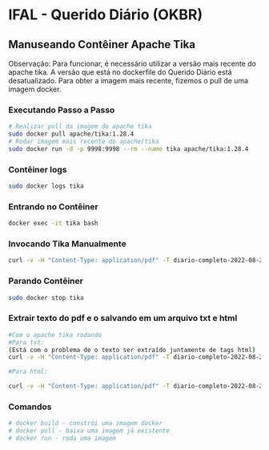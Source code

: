 # IFAL - Querido Diário (OKBR)

## Manuseando Contêiner Apache Tika

Observação: Para funcionar, é necessário utilizar a versão mais recente do apache tika. A versão que está no dockerfile do Querido Diário está desatualizado. Para obter a imagem mais recente, fizemos o pull de uma imagem docker.

### Executando Passo a Passo
```sh
# Realizar pull da imagem do apache tika
sudo docker pull apache/tika:1.28.4
# Rodar imagem mais recente do apache/tika
sudo docker run -d -p 9998:9998 --rm --name tika apache/tika:1.28.4
```

### Contêiner logs

```sh
sudo docker logs tika
```

### Entrando no Contêiner
```sh
docker exec -it tika bash
```

### Invocando Tika Manualmente

```sh
curl -v -H "Content-Type: application/pdf" -T diario-completo-2022-08-29.pdf http://localhost:9998/tika
```
### Parando Contêiner

```sh
sudo docker stop tika
```
### Extrair texto do pdf e o salvando em um arquivo txt e html
```sh
#Com o apache tika rodando
#Para txt:
(Está com o problema de o texto ser extraído juntamente de tags html)
curl -v -H "Content-Type: application/pdf" -T diario-completo-2022-08-29.pdf http://localhost:9998/tika -o diario-completo-2022-08-29-convertido.txt 

#Para html:

curl -v -H "Content-Type: application/pdf" -T diario-completo-2022-08-29.pdf http://localhost:9998/tika -o diario-completo-2022-08-29-convertido.html
```

### Comandos
```sh
# docker build - constrói uma imagem docker
# docker pull - baixa uma imagem já existente
# docker run - roda uma imagem
```
